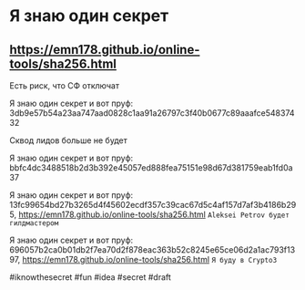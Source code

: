 # Я знаю один секрет

## https://emn178.github.io/online-tools/sha256.html

Есть риск, что СФ отключат

Я знаю один секрет и вот пруф:  3db9e57b54a23aa747aad0828c1aa91a26797c3f40b0677c89aaafce54837432

Сквод лидов больше не будет

Я знаю один секрет и вот пруф:  bbfc4dc3488518b2d3b392e45057ed888fea75151e98d67d381759eab1fd0a37

Я знаю один секрет и вот пруф: 13fc99654bd27b3265d4f45602ecdf357c39cac67d5c4af157d7af3b4186b295, https://emn178.github.io/online-tools/sha256.html 
`Aleksei Petrov будет гилдмастером`

Я знаю один секрет и вот пруф: 696057b2ca0b01db2f7ea70d2f878eac363b52c8245e65ce06d2a1ac793f1397, https://emn178.github.io/online-tools/sha256.html 
`Я буду в Crypto3`

#iknowthesecret #fun #idea #secret
#draft